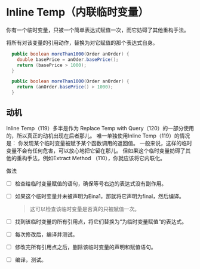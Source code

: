 # Inline Temp（内联临时变量）

你有⼀个临时变量，只被⼀个简单表达式赋值⼀次，⽽它妨碍了其他重构⼿法。 

将所有对该变量的引⽤动作，替换为对它赋值的那个表达式⾃身。
```java
  public boolean moreThan1000(Order anOrder) {
    double basePrice = anOder.basePrice();
    return (basePrice > 1000);
  }
```
```java
  public boolean moreThan1000(Order anOrder) {
    return (anOrder.basePrice() > 1000);
  }

```

## 动机

Inline Temp（119）多半是作为 Replace Temp with Query（120）的⼀部分使⽤的，所以真正的动机出现在后者那⼉。
唯⼀单独使⽤Inline Temp（119）的情况是：
你发现某个临时变量被赋予某个函数调⽤的返回值。
⼀般来说，这样的临时变量不会有任何危害，可以放⼼地把它留在那⼉。
但如果这个临时变量妨碍了其他的重构⼿法，例如Extract Method （110），你就应该将它内联化。

做法

-[ ] 检查给临时变量赋值的语句，确保等号右边的表达式没有副作⽤。 
-[ ] 如果这个临时变量并未被声明为Eina1，那就将它声明为final，然后编译。
  >这可以检查该临时变量是否真的只被賦值⼀次。 

-[ ] 找到该临时变量的所有引⽤点，将它们替换为“为临时变量赋值”的表达式。

-[ ] 每次修改后，编译并测试。 
-[ ] 修改完所有引⽤点之后，删除该临时变量的声明和赋值语句。 
-[ ] 编译，测试。
